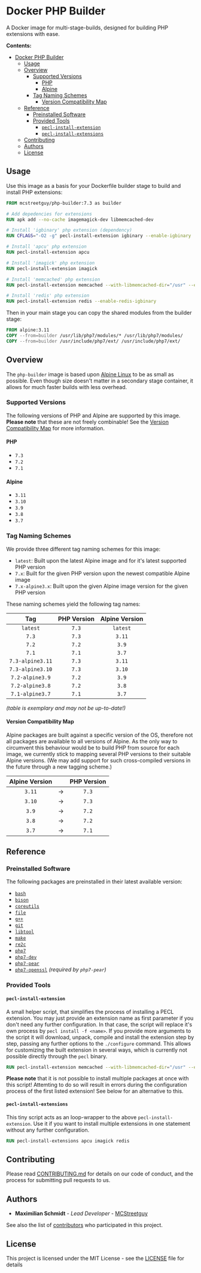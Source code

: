 # Docker PHP Builder

A Docker image for multi-stage-builds, designed for building PHP extensions with ease.

**Contents:**

- [Docker PHP Builder](#docker-php-builder)
  - [Usage](#usage)
  - [Overview](#overview)
    - [Supported Versions](#supported-versions)
      - [PHP](#php)
      - [Alpine](#alpine)
    - [Tag Naming Schemes](#tag-naming-schemes)
      - [Version Compatibility Map](#version-compatibility-map)
  - [Reference](#reference)
    - [Preinstalled Software](#preinstalled-software)
    - [Provided Tools](#provided-tools)
      - [`pecl-install-extension`](#pecl-install-extension)
      - [`pecl-install-extensions`](#pecl-install-extensions)
  - [Contributing](#contributing)
  - [Authors](#authors)
  - [License](#license)

## Usage

Use this image as a basis for your Dockerfile builder stage to build and install PHP extensions:

```Dockerfile
FROM mcstreetguy/php-builder:7.3 as builder

# Add depedencies for extensions
RUN apk add --no-cache imagemagick-dev libmemcached-dev

# Install 'igbinary' php extension (dependency)
RUN CFLAGS="-O2 -g" pecl-install-extension igbinary --enable-igbinary

# Install 'apcu' php extension
RUN pecl-install-extension apcu

# Install 'imagick' php extension
RUN pecl-install-extension imagick

# Install 'memcached' php extension
RUN pecl-install-extension memcached --with-libmemcached-dir="/usr" --enable-memcached-igbinary

# Install 'redis' php extension
RUN pecl-install-extension redis --enable-redis-igbinary

```

Then in your main stage you can copy the shared modules from the builder stage:

```Dockerfile
FROM alpine:3.11
COPY --from=builder /usr/lib/php7/modules/* /usr/lib/php7/modules/
COPY --from=builder /usr/include/php7/ext/ /usr/include/php7/ext/
```

## Overview

The `php-builder` image is based upon [Alpine Linux](https://alpinelinux.org/) to be as small as possible.
Even though size doesn't matter in a secondary stage container, it allows for much faster builds with less overhead.

### Supported Versions

The following versions of PHP and Alpine are supported by this image.
**Please note** that these are not freely combinable! See the [Version Compatibility Map](#version-compatibility-map) for more information.

#### PHP

- `7.3`
- `7.2`
- `7.1`

#### Alpine

- `3.11`
- `3.10`
- `3.9`
- `3.8`
- `3.7`

### Tag Naming Schemes

We provide three different tag naming schemes for this image:

- `latest`: Built upon the latest Alpine image and for it's latest supported PHP version
- `7.x`: Built for the given PHP version upon the newest compatible Alpine image
- `7.x-alpine3.x`: Built upon the given Alpine image version for the given PHP version

These naming schemes yield the following tag names:

| Tag | PHP Version | Alpine Version |
|:---:|:-----------:|:--------------:|
| `latest` | `7.3` | `latest` |
| `7.3` | `7.3` | `3.11` |
| `7.2` | `7.2` | `3.9` |
| `7.1` | `7.1` | `3.7` |
| `7.3-alpine3.11` | `7.3` | `3.11` |
| `7.3-alpine3.10` | `7.3` | `3.10` |
| `7.2-alpine3.9` | `7.2` | `3.9` |
| `7.2-alpine3.8` | `7.2` | `3.8` |
| `7.1-alpine3.7` | `7.1` | `3.7` |

_(table is exemplary and may not be up-to-date!)_

#### Version Compatibility Map

Alpine packages are built against a specific version of the OS, therefore not all packages are available to all versions of Alpine.
As the only way to circumvent this behaviour would be to build PHP from source for each image, we currently stick to mapping several PHP versions to their suitable Alpine versions.
(We may add support for such cross-compiled versions in the future through a new tagging scheme.)

| Alpine Version |  | PHP Version |
|:--------------:|--|:-----------:|
| `3.11` | -> | `7.3` |
| `3.10` | -> | `7.3` |
| `3.9` | -> | `7.2` |
| `3.8` | -> | `7.2` |
| `3.7` | -> | `7.1` |

## Reference

### Preinstalled Software

The following packages are preinstalled in their latest available version:

- [`bash`](https://pkgs.alpinelinux.org/package/edge/main/x86_64/bash)
- [`bison`](https://pkgs.alpinelinux.org/package/edge/main/x86_64/bison)
- [`coreutils`](https://pkgs.alpinelinux.org/package/edge/main/x86_64/coreutils)
- [`file`](https://pkgs.alpinelinux.org/package/edge/main/x86_64/file)
- [`g++`](https://pkgs.alpinelinux.org/package/edge/main/x86_64/g++)
- [`git`](https://pkgs.alpinelinux.org/package/edge/main/x86_64/git)
- [`libtool`](https://pkgs.alpinelinux.org/package/edge/main/x86_64/libtool)
- [`make`](https://pkgs.alpinelinux.org/package/edge/main/x86_64/make)
- [`re2c`](https://pkgs.alpinelinux.org/package/edge/main/x86_64/re2c)
- [`php7`](https://pkgs.alpinelinux.org/package/edge/community/x86_64/php7)
- [`php7-dev`](https://pkgs.alpinelinux.org/package/edge/community/x86_64/php7-dev)
- [`php7-pear`](https://pkgs.alpinelinux.org/package/edge/community/x86_64/php7-pear)
- [`php7-openssl`](https://pkgs.alpinelinux.org/package/edge/community/x86_64/php7-openssl) _(required by `php7-pear`)_

### Provided Tools

#### `pecl-install-extension`

A small helper script, that simplifies the process of installing a PECL extension.
You may just provide an extension name as first parameter if you don't need any further configuration.
In that case, the script will replace it's own process by `pecl install -f <name>`.
If you provide more arguments to the script it will download, unpack, compile and install the extension step by step, passing any further options to the `./configure` command.
This allows for customizing the built extension in several ways, which is currently not possible directly through the `pecl` binary.

```Dockerfile
RUN pecl-install-extension memcached --with-libmemcached-dir="/usr" --enable-memcached-igbinary
```

**Please note** that it is not possible to install multiple packages at once with this script! Attemting to do so will result in errors during the configuration process of the first listed extension! See below for an alternative to this.

#### `pecl-install-extensions`

This tiny script acts as an loop-wrapper to the above `pecl-install-extension`.
Use it if you want to install multiple extensions in one statement without any further configuration.

```Dockerfile
RUN pecl-install-extensions apcu imagick redis
```

## Contributing

Please read [CONTRIBUTING.md](https://gist.github.com/PurpleBooth/b24679402957c63ec426) for details on our code of conduct, and the process for submitting pull requests to us.

## Authors

- **Maximilian Schmidt** - *Lead Developer* - [MCStreetguy](https://github.com/MCStreetguy)

See also the list of [contributors](https://github.com/MCStreetguy/docker-php-builder/contributors) who participated in this project.

## License

This project is licensed under the MIT License - see the [LICENSE](LICENSE) file for details
